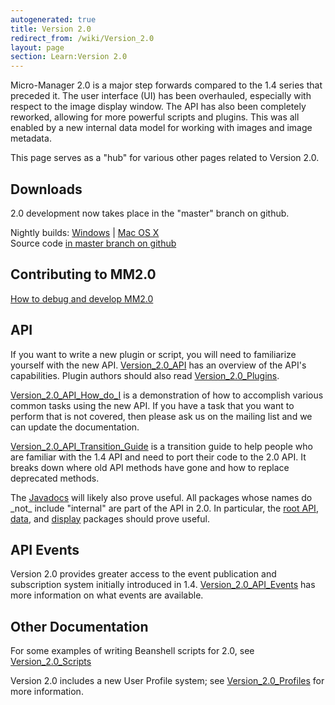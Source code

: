 ```yaml
---
autogenerated: true
title: Version 2.0
redirect_from: /wiki/Version_2.0
layout: page
section: Learn:Version 2.0
---
```


Micro-Manager 2.0 is a major step forwards compared to the 1.4 series
that preceded it. The user interface (UI) has been overhauled,
especially with respect to the image display window. The API has also
been completely reworked, allowing for more powerful scripts and
plugins. This was all enabled by a new internal data model for working
with images and image metadata.

This page serves as a "hub" for various other pages related to Version
2.0.

## Downloads

2.0 development now takes place in the "master" branch on github.

Nightly builds:
[Windows](http://download.micro-manager.org/nightly/2.0/Windows/)
\| [Mac OS
X](http://download.micro-manager.org/nightly/2.0/Mac/)  
Source code [in master branch on
github](http://github.com/micro-manager/micro-manager/tree/master)

## Contributing to MM2.0

[How to debug and develop
MM2.0](How_to_debug_and_develop_MM2.0)

## API

If you want to write a new plugin or script, you will need to
familiarize yourself with the new API.
[Version\_2.0\_API](Version_2.0_API) has an overview of the
API's capabilities. Plugin authors should also read
[Version\_2.0\_Plugins](Version_2.0_Plugins).

[Version\_2.0\_API\_How\_do\_I](Version_2.0_API_How_do_I) is
a demonstration of how to accomplish various common tasks using the new
API. If you have a task that you want to perform that is not covered,
then please ask us on the mailing list and we can update the
documentation.

[Version\_2.0\_API\_Transition\_Guide](Version_2.0_API_Transition_Guide)
is a transition guide to help people who are familiar with the 1.4 API
and need to port their code to the 2.0 API. It breaks down where old API
methods have gone and how to replace deprecated methods.

The [Javadocs](http://valelab.ucsf.edu/~MM/doc-2.0.0-beta2/mmstudio/)
will likely also prove useful. All packages whose names do \_not\_
include "internal" are part of the API in 2.0. In particular, the [root
API](http://valelab.ucsf.edu/~MM/doc-2.0.0-beta2/mmstudio/),
[data](http://valelab.ucsf.edu/~MM/doc-2.0.0-beta2/mmstudio/org/micromanager/data/package-summary.html),
and [display](http://valelab.ucsf.edu/~MM/doc-2.0.0-beta2/mmstudio/)
packages should prove useful.

## API Events

Version 2.0 provides greater access to the event publication and
subscription system initially introduced in 1.4.
[Version\_2.0\_API\_Events](Version_2.0_API_Events) has more
information on what events are available.

## Other Documentation

For some examples of writing Beanshell scripts for 2.0, see
[Version\_2.0\_Scripts](Version_2.0_Scripts)

Version 2.0 includes a new User Profile system; see
[Version\_2.0\_Profiles](Version_2.0_Profiles) for more
information.
